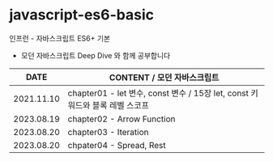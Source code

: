 # javascript-es6-basic

인프런 - 자바스크립트 ES6+ 기본

- 모던 자바스크립트 Deep Dive 와 함께 공부합니다

| DATE       | CONTENT / 모던 자바스크립트                                           |
|------------|---------------------------------------------------------------|
| 2021.11.10 | chapter01 - let 변수, const 변수 / 15장  let, const 키워드와 블록 레벨 스코프 |
| 2023.08.19 | chapter02 - Arrow Function                                    |
| 2023.08.20 | chapter03 - Iteration                                         |
| 2023.08.20 | chpater04 - Spread, Rest                                      |

